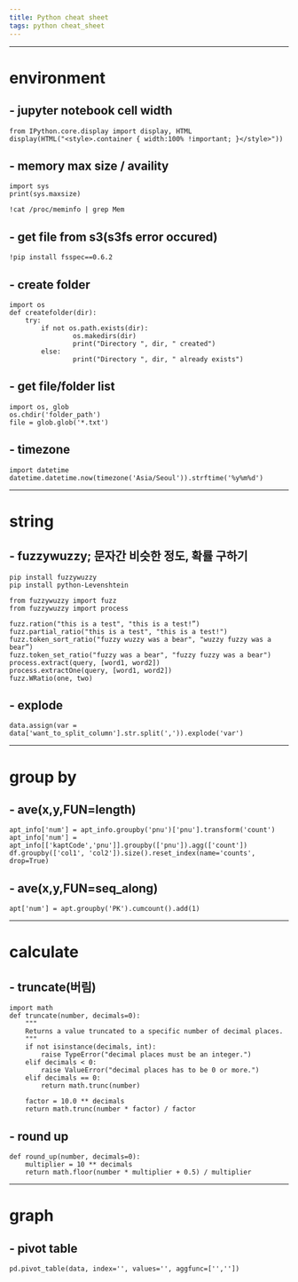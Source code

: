 ```yaml
---
title: Python cheat sheet
tags: python cheat_sheet
---
```




-----
# environment  

## - jupyter notebook cell width
```
from IPython.core.display import display, HTML
display(HTML("<style>.container { width:100% !important; }</style>"))
```

## - memory max size / availity
```
import sys
print(sys.maxsize)

!cat /proc/meminfo | grep Mem
```

## - get file from s3(s3fs error occured)
```!pip install fsspec==0.6.2```


## - create folder
```
import os
def createfolder(dir):
	try:
		if not os.path.exists(dir):
				os.makedirs(dir)
				print("Directory ", dir, " created")
		else:
				print("Directory ", dir, " already exists")
```

## - get file/folder list
```
import os, glob
os.chdir('folder_path')
file = glob.glob('*.txt')
```

## - timezone
```
import datetime
datetime.datetime.now(timezone('Asia/Seoul')).strftime('%y%m%d')
```



-----
# string

## - fuzzywuzzy; 문자간 비슷한 정도, 확률 구하기
```
pip install fuzzywuzzy
pip install python-Levenshtein

from fuzzywuzzy import fuzz
from fuzzywuzzy import process

fuzz.ration("this is a test", "this is a test!”)
fuzz.partial_ratio("this is a test", "this is a test!")
fuzz.token_sort_ratio("fuzzy wuzzy was a bear", "wuzzy fuzzy was a bear”)
fuzz.token_set_ratio("fuzzy was a bear", "fuzzy fuzzy was a bear")
process.extract(query, [word1, word2])
process.extractOne(query, [word1, word2])
fuzz.WRatio(one, two)
```

## - explode
```
data.assign(var = data['want_to_split_column'].str.split(',')).explode('var')
```



-----
# group by

## - ave(x,y,FUN=length)
```
apt_info['num'] = apt_info.groupby('pnu')['pnu'].transform('count')
apt_info['num'] = apt_info[['kaptCode','pnu']].groupby(['pnu']).agg(['count'])
df.groupby(['col1', 'col2']).size().reset_index(name='counts', drop=True)
```
## - ave(x,y,FUN=seq_along)
```
apt['num'] = apt.groupby('PK').cumcount().add(1)
```



-----
# calculate

## - truncate(버림)
```
import math
def truncate(number, decimals=0):
    """
    Returns a value truncated to a specific number of decimal places.
    """
    if not isinstance(decimals, int):
        raise TypeError("decimal places must be an integer.")
    elif decimals < 0:
        raise ValueError("decimal places has to be 0 or more.")
    elif decimals == 0:
        return math.trunc(number)

    factor = 10.0 ** decimals
    return math.trunc(number * factor) / factor
```

## - round up
```
def round_up(number, decimals=0):
    multiplier = 10 ** decimals
    return math.floor(number * multiplier + 0.5) / multiplier
```



-----
# graph

## - pivot table
```
pd.pivot_table(data, index='', values='', aggfunc=['',''])
```
